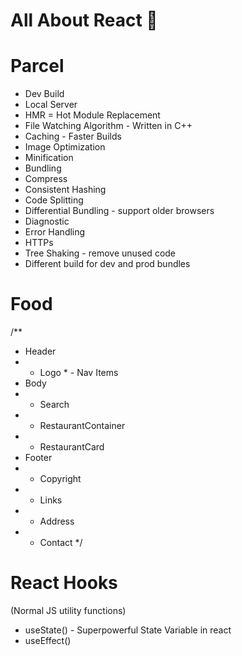 # All About React 🚀

# Parcel
- Dev Build
- Local Server
- HMR = Hot Module Replacement
- File Watching Algorithm - Written in C++
- Caching - Faster Builds
- Image Optimization
- Minification
- Bundling
- Compress
- Consistent Hashing
- Code Splitting
- Differential Bundling - support older browsers
- Diagnostic
- Error Handling
- HTTPs
- Tree Shaking - remove unused code
- Different build for dev and prod bundles

# Food
/**
 * Header
 *  - Logo *  - Nav Items
 * Body
 *  - Search
 *  - RestaurantContainer
 *   - RestaurantCard
 * Footer
 *  - Copyright
 *  - Links
 *  - Address
 *  - Contact
*/ 

# React Hooks
(Normal JS utility functions)
- useState() - Superpowerful State Variable in react
- useEffect()
